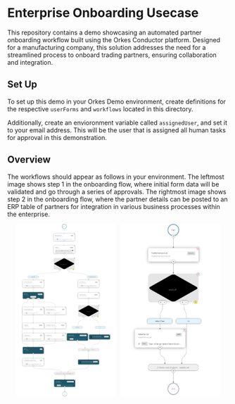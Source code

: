 # Enterprise Onboarding Usecase

This repository contains a demo showcasing an automated partner onboarding workflow built using the Orkes Conductor platform. Designed for a manufacturing company, this solution addresses the need for a streamlined process to onboard trading partners, ensuring collaboration and integration.

## Set Up

To set up this demo in your Orkes Demo environment, create definitions for the respective `userForms` and `workflows` located in this directory.

Additionally, create an envioronment variable called `assignedUser`, and set it to your email address. This will be the user that is assigned all human tasks for approval in this demonstration.

## Overview

The workflows should appear as follows in your environment. The leftmost image shows step 1 in the onboarding flow, where initial form data will be validated and go through a series of approvals. The rightmost image shows step 2 in the onboarding flow, where the partner details can be posted to an ERP table of partners for integration in various business processes within the enterprise.

<div style="display: flex; justify-content: center;">
  <img src="imgBin/manufacturer_partner_onboarding_1.png" alt="wf" style="width: 45%; margin-right: 5px;" />
  <img src="imgBin/manufacturer_partner_onboarding_2.png" alt="wh" style="width: 45%; margin-left: 5px;" />
</div>
